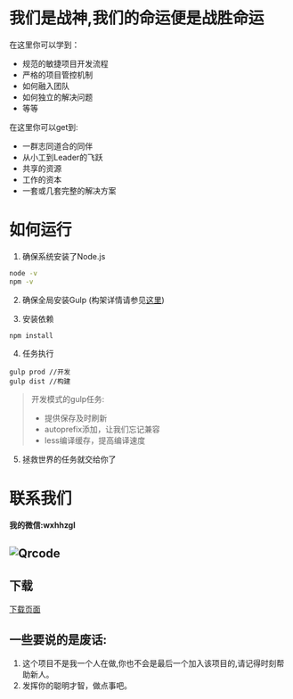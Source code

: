 我们是战神,我们的命运便是战胜命运
===

在这里你可以学到：
- 规范的敏捷项目开发流程
- 严格的项目管控机制
- 如何融入团队
- 如何独立的解决问题
- 等等

在这里你可以get到:
- 一群志同道合的同伴
- 从小工到Leader的飞跃
- 共享的资源
- 工作的资本
- 一套或几套完整的解决方案

如何运行
==
1. 确保系统安装了Node.js
```bash
node -v
npm -v
```
2. 确保全局安装Gulp (构架详情请参见[这里](http://www.gulpjs.com.cn/docs/getting-started/))

3. 安装依赖

```
npm install
```
4. 任务执行

```
gulp prod //开发
gulp dist //构建
```

> 开发模式的gulp任务:
> - 提供保存及时刷新
> - autoprefix添加，让我们忘记兼容
> - less编译缓存，提高编译速度
 
5. 拯救世界的任务就交给你了

联系我们
===

**我的微信:wxhhzgl**

![Qrcode](www/img/wechat.jpg)
---

下载
---
[下载页面](https://github.com/wearestar/mars/releases)

一些要说的是废话:
---
1. 这个项目不是我一个人在做,你也不会是最后一个加入该项目的,请记得时刻帮助新人。
2. 发挥你的聪明才智，做点事吧。
